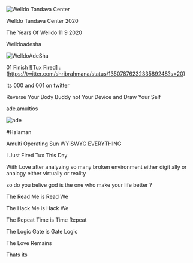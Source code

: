 ![Welldo Tandava Center](https://cdn.amultios.net/image/Hyank%20Shri%20Welldo%20Wnophringgo.png) 

Welldo Tandava Center 2020
 
The Years Of Welldo
11 9 2020 

Welldoadesha

![WelldoAdeSha](https://cdn.amultios.net/image/welldoadesha.png)

01 Finish ![Tux Fired] : (https://twitter.com/shribrahmana/status/1350787623233589248?s=20)

its 000 and 001 on twitter 

Reverse Your Body Buddy not Your Device and Draw Your Self

ade.amultios

![ade](https://cdn.amultios.net/image/ade.png)

#Halaman

Amulti Operating Sun WYISWYG EVERYTHING

I Just Fired Tux This Day

With Love after analyzing so many broken environment either digit ally or analogy either virtually or reality

so do you belive god is the one who make your life better ?

The Read Me is Read We

The Hack Me is Hack We

The Repeat Time is Time Repeat

The Logic Gate is Gate Logic

The Love Remains

Thats its

